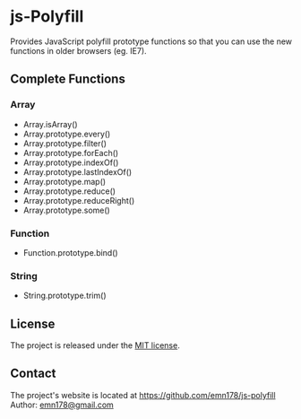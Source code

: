 # js-Polyfill
Provides JavaScript polyfill prototype functions so that you can use the new functions in older browsers (eg. IE7). 

## Complete Functions
### Array
* Array.isArray()
* Array.prototype.every()
* Array.prototype.filter()
* Array.prototype.forEach()
* Array.prototype.indexOf()
* Array.prototype.lastIndexOf()
* Array.prototype.map()
* Array.prototype.reduce()
* Array.prototype.reduceRight()
* Array.prototype.some()

### Function
* Function.prototype.bind()

### String
* String.prototype.trim()

## License
The project is released under the [MIT license](http://www.opensource.org/licenses/MIT).

## Contact
The project's website is located at https://github.com/emn178/js-polyfill  
Author: emn178@gmail.com
